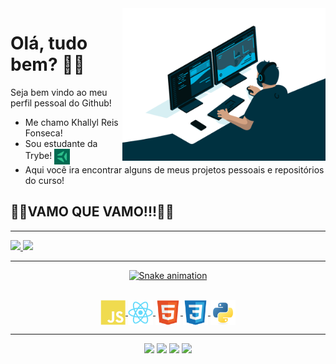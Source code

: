 <img src = "gif1.gif" width = "325px" align = "right">

# Olá, tudo bem? 👋👋

Seja bem vindo ao meu perfil pessoal do Github!

- Me chamo Khallyl Reis Fonseca!
- Sou estudante da Trybe!  <img src = "trybeicon2.png" width = "25px" align = "center">
- Aqui você ira encontrar alguns de meus projetos pessoais e repositórios do curso!

## 🚀🚀VAMO QUE VAMO!!!🚀🚀

---

<div>
  <a href="https://github.com/khallylreisfonseca">
  <img height="180em" src="https://github-readme-stats.vercel.app/api?username=khallylreisfonseca&show_icons=true&theme=dracula&include_all_commits=true&count_private=true"/>
  <img height="180em" src="https://github-readme-stats.vercel.app/api/top-langs/?username=khallylreisfonseca&layout=compact&langs_count=16&theme=dracula"/>
</div>

 --- 
  
<div align="center"> 
  
![Snake animation](https://github.com/khallylreisfonseca/khallylreisfonseca/blob/output/github-contribution-grid-snake.svg) 

</div>
 
<div style="display: inline_block" align="center"><br>
  <img align="center" alt="krf-Js" height="40" width="40" src="https://raw.githubusercontent.com/devicons/devicon/master/icons/javascript/javascript-plain.svg">
  <img align="center" alt="krf-React" height="40" width="40" src="https://raw.githubusercontent.com/devicons/devicon/master/icons/react/react-original.svg">
  <img align="center" alt="krf-HTML" height="40" width="40" src="https://raw.githubusercontent.com/devicons/devicon/master/icons/html5/html5-original.svg">
  <img align="center" alt="krf-CSS" height="40" width="40" src="https://raw.githubusercontent.com/devicons/devicon/master/icons/css3/css3-original.svg">
  <img align="center" alt="krf-Python" height="40" width="40" src="https://raw.githubusercontent.com/devicons/devicon/master/icons/python/python-original.svg">
</div>

---
<div align="center"> 
  <a href="https://www.linkedin.com/in/khallyl-reis-fonseca" target="_blank"><img src="https://img.shields.io/badge/LinkedIn-0077B5?style=for-the-badge&logo=linkedin&logoColor=white" target="_blank"></a>
  <a href = "mailto:khallylreis@gmail.com"><img src="https://img.shields.io/badge/-Gmail-%23333?style=for-the-badge&logo=gmail&logoColor=white" target="_blank"></a>
  <a href="https://twitter.com/khallylreis" target="_blank"><img src="https://img.shields.io/badge/Twitter-1DA1F2?style=for-the-badge&logo=twitter&logoColor=white" target="_blank"></a>
  <a href="https://instagram.com/khaallyl" target="_blank"><img src="https://img.shields.io/badge/-Instagram-%23E4405F?style=for-the-badge&logo=instagram&logoColor=white" target="_blank"></a>
</div>

